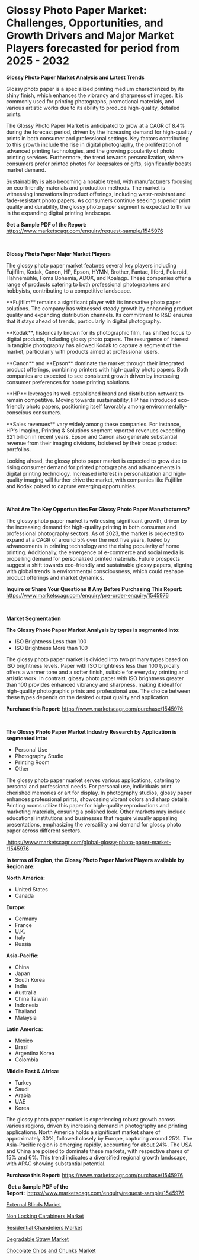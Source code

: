 <p><h1>Glossy Photo Paper Market: Challenges, Opportunities, and Growth Drivers and Major Market Players forecasted for period from 2025 - 2032</h1></p><p><strong>Glossy Photo Paper Market Analysis and Latest Trends</strong></p>
<p><p>Glossy photo paper is a specialized printing medium characterized by its shiny finish, which enhances the vibrancy and sharpness of images. It is commonly used for printing photographs, promotional materials, and various artistic works due to its ability to produce high-quality, detailed prints.</p><p>The Glossy Photo Paper Market is anticipated to grow at a CAGR of 8.4% during the forecast period, driven by the increasing demand for high-quality prints in both consumer and professional settings. Key factors contributing to this growth include the rise in digital photography, the proliferation of advanced printing technologies, and the growing popularity of photo printing services. Furthermore, the trend towards personalization, where consumers prefer printed photos for keepsakes or gifts, significantly boosts market demand.</p><p>Sustainability is also becoming a notable trend, with manufacturers focusing on eco-friendly materials and production methods. The market is witnessing innovations in product offerings, including water-resistant and fade-resistant photo papers. As consumers continue seeking superior print quality and durability, the glossy photo paper segment is expected to thrive in the expanding digital printing landscape.</p></p>
<p><strong>Get a Sample PDF of the Report:&nbsp;</strong> <a href="https://www.marketscagr.com/enquiry/request-sample/1545976?utm_campaign=1848&utm_medium=2&utm_source=Github&utm_content=ia&utm_term=04042025&utm_id=glossy-photo-paper">https://www.marketscagr.com/enquiry/request-sample/1545976</a></p>
<p>&nbsp;</p>
<p><strong>Glossy Photo Paper Major Market Players</strong></p>
<p><p>The glossy photo paper market features several key players including Fujifilm, Kodak, Canon, HP, Epson, HYMN, Brother, Fantac, Ilford, Polaroid, Hahnemühle, Foma Bohemia, ADOX, and Koalagp. These companies offer a range of products catering to both professional photographers and hobbyists, contributing to a competitive landscape.</p><p>**Fujifilm** remains a significant player with its innovative photo paper solutions. The company has witnessed steady growth by enhancing product quality and expanding distribution channels. Its commitment to R&D ensures that it stays ahead of trends, particularly in digital photography.</p><p>**Kodak**, historically known for its photographic film, has shifted focus to digital products, including glossy photo papers. The resurgence of interest in tangible photography has allowed Kodak to capture a segment of the market, particularly with products aimed at professional users.</p><p>**Canon** and **Epson** dominate the market through their integrated product offerings, combining printers with high-quality photo papers. Both companies are expected to see consistent growth driven by increasing consumer preferences for home printing solutions.</p><p>**HP** leverages its well-established brand and distribution network to remain competitive. Moving towards sustainability, HP has introduced eco-friendly photo papers, positioning itself favorably among environmentally-conscious consumers.</p><p>**Sales revenues** vary widely among these companies. For instance, HP's Imaging, Printing & Solutions segment reported revenues exceeding $21 billion in recent years. Epson and Canon also generate substantial revenue from their imaging divisions, bolstered by their broad product portfolios.</p><p>Looking ahead, the glossy photo paper market is expected to grow due to rising consumer demand for printed photographs and advancements in digital printing technology. Increased interest in personalization and high-quality imaging will further drive the market, with companies like Fujifilm and Kodak poised to capture emerging opportunities.</p></p>
<p>&nbsp;</p>
<p><strong>What Are The Key Opportunities For Glossy Photo Paper Manufacturers?</strong></p>
<p><p>The glossy photo paper market is witnessing significant growth, driven by the increasing demand for high-quality printing in both consumer and professional photography sectors. As of 2023, the market is projected to expand at a CAGR of around 5% over the next five years, fueled by advancements in printing technology and the rising popularity of home printing. Additionally, the emergence of e-commerce and social media is propelling demand for personalized printed materials. Future prospects suggest a shift towards eco-friendly and sustainable glossy papers, aligning with global trends in environmental consciousness, which could reshape product offerings and market dynamics.</p></p>
<p><strong>Inquire or Share Your Questions If Any Before Purchasing This Report:</strong> <a href="https://www.marketscagr.com/enquiry/pre-order-enquiry/1545976?utm_campaign=1848&utm_medium=2&utm_source=Github&utm_content=ia&utm_term=04042025&utm_id=glossy-photo-paper">https://www.marketscagr.com/enquiry/pre-order-enquiry/1545976</a></p>
<p>&nbsp;</p>
<p><strong>Market Segmentation</strong></p>
<p><strong>The Glossy Photo Paper Market Analysis by types is segmented into:</strong></p>
<p><ul><li>ISO Brightness Less than 100</li><li>ISO Brightness More than 100</li></ul></p>
<p><p>The glossy photo paper market is divided into two primary types based on ISO brightness levels. Paper with ISO brightness less than 100 typically offers a warmer tone and a softer finish, suitable for everyday printing and artistic work. In contrast, glossy photo paper with ISO brightness greater than 100 provides enhanced vibrancy and sharpness, making it ideal for high-quality photographic prints and professional use. The choice between these types depends on the desired output quality and application.</p></p>
<p><strong>Purchase this Report:&nbsp;</strong><a href="https://www.marketscagr.com/purchase/1545976?utm_campaign=1848&utm_medium=2&utm_source=Github&utm_content=ia&utm_term=04042025&utm_id=glossy-photo-paper">https://www.marketscagr.com/purchase/1545976</a></p>
<p>&nbsp;</p>
<p><strong>The Glossy Photo Paper Market Industry Research by Application is segmented into:</strong></p>
<p><ul><li>Personal Use</li><li>Photography Studio</li><li>Printing Room</li><li>Other</li></ul></p>
<p><p>The glossy photo paper market serves various applications, catering to personal and professional needs. For personal use, individuals print cherished memories or art for display. In photography studios, glossy paper enhances professional prints, showcasing vibrant colors and sharp details. Printing rooms utilize this paper for high-quality reproductions and marketing materials, ensuring a polished look. Other markets may include educational institutions and businesses that require visually appealing presentations, emphasizing the versatility and demand for glossy photo paper across different sectors.</p></p>
<p><a href="https://www.marketscagr.com/global-glossy-photo-paper-market-r1545976?utm_campaign=1848&utm_medium=2&utm_source=Github&utm_content=ia&utm_term=04042025&utm_id=glossy-photo-paper">&nbsp;https://www.marketscagr.com/global-glossy-photo-paper-market-r1545976</a></p>
<p><strong>In terms of Region, the Glossy Photo Paper Market Players available by Region are:</strong></p>
<p>
    <p> <strong> North America: </strong>
        <ul>
            <li>United States</li>
            <li>Canada</li>
        </ul>
        </p> 
    <p> <strong> Europe: </strong>
        <ul>
            <li>Germany</li>
            <li>France</li>
            <li>U.K.</li>
            <li>Italy</li>
            <li>Russia</li>
        </ul>
        </p> 
    <p> <strong> Asia-Pacific: </strong>
        <ul>
            <li>China</li>
            <li>Japan</li>
            <li>South Korea</li>
            <li>India</li>
            <li>Australia</li>
            <li>China Taiwan</li>
            <li>Indonesia</li>
            <li>Thailand</li>
            <li>Malaysia</li>
        </ul>
        </p> 
    <p> <strong> Latin America: </strong>
        <ul>
            <li>Mexico</li>
            <li>Brazil</li>
            <li>Argentina Korea</li>
            <li>Colombia</li>
        </ul>
        </p> 
    <p> <strong> Middle East & Africa: </strong>
        <ul>
            <li>Turkey</li>
            <li>Saudi</li>
            <li>Arabia</li>
            <li>UAE</li>
            <li>Korea</li>
        </ul>
    </p>
    </p>
<p><p>The glossy photo paper market is experiencing robust growth across various regions, driven by increasing demand in photography and printing applications. North America holds a significant market share of approximately 30%, followed closely by Europe, capturing around 25%. The Asia-Pacific region is emerging rapidly, accounting for about 24%. The USA and China are poised to dominate these markets, with respective shares of 15% and 6%. This trend indicates a diversified regional growth landscape, with APAC showing substantial potential.</p></p>
<p><strong>Purchase this Report: </strong><a href="https://www.marketscagr.com/purchase/1545976?utm_campaign=1848&utm_medium=2&utm_source=Github&utm_content=ia&utm_term=04042025&utm_id=glossy-photo-paper">https://www.marketscagr.com/purchase/1545976</a></p>
<p>&nbsp;<strong>Get a Sample PDF of the Report:&nbsp;&nbsp;</strong><a href="https://www.marketscagr.com/enquiry/request-sample/1545976?utm_campaign=1848&utm_medium=2&utm_source=Github&utm_content=ia&utm_term=04042025&utm_id=glossy-photo-paper">https://www.marketscagr.com/enquiry/request-sample/1545976</a></p>
<p><strong></strong></p>
<p><p><a href="https://github.com/leolamarnal9/Market-Research-Report-List-1/blob/main/external-blinds-market.md?utm_campaign=1848&utm_medium=2&utm_source=Github&utm_content=ia&utm_term=04042025&utm_id=glossy-photo-paper">External Blinds Market</a></p><p><a href="https://github.com/WillieWoodard/Market-Research-Report-List-7/blob/main/non-locking-carabiners-market.md?utm_campaign=1848&utm_medium=2&utm_source=Github&utm_content=ia&utm_term=04042025&utm_id=glossy-photo-paper">Non Locking Carabiners Market</a></p><p><a href="https://github.com/marloy8/Market-Research-Report-List-7/blob/main/residential-chandeliers-market.md?utm_campaign=1848&utm_medium=2&utm_source=Github&utm_content=ia&utm_term=04042025&utm_id=glossy-photo-paper">Residential Chandeliers Market</a></p><p><a href="https://github.com/matotwipff14/Market-Research-Report-List-1/blob/main/degradable-straw-market.md?utm_campaign=1848&utm_medium=2&utm_source=Github&utm_content=ia&utm_term=04042025&utm_id=glossy-photo-paper">Degradable Straw Market</a></p><p><a href="https://github.com/norbyboyse4d/Market-Research-Report-List-1/blob/main/chocolate-chips-and-chunks-market.md?utm_campaign=1848&utm_medium=2&utm_source=Github&utm_content=ia&utm_term=04042025&utm_id=glossy-photo-paper">Chocolate Chips and Chunks Market</a></p></p>